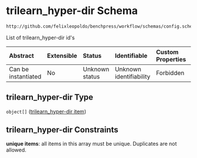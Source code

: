 # trilearn\_hyper-dir Schema

```txt
http://github.com/felixleopoldo/benchpress/workflow/schemas/config.schema.json#/properties/resources/properties/parameters/properties/trilearn_hyper-dir
```

List of trilearn\_hyper-dir id's

| Abstract            | Extensible | Status         | Identifiable            | Custom Properties | Additional Properties | Access Restrictions | Defined In                                                        |
| :------------------ | :--------- | :------------- | :---------------------- | :---------------- | :-------------------- | :------------------ | :---------------------------------------------------------------- |
| Can be instantiated | No         | Unknown status | Unknown identifiability | Forbidden         | Allowed               | none                | [config.schema.json\*](config.schema.json "open original schema") |

## trilearn\_hyper-dir Type

`object[]` ([trilearn\_hyper-dir item](config-definitions-trilearn_hyper-dir-item.md))

## trilearn\_hyper-dir Constraints

**unique items**: all items in this array must be unique. Duplicates are not allowed.
